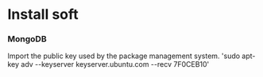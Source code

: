 # Install soft

### MongoDB

Import the public key used by the package management system.
  'sudo apt-key adv --keyserver keyserver.ubuntu.com --recv 7F0CEB10'
